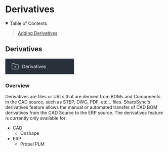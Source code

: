 # Derivatives

<details open>
<summary>Table of Contents</summary>
<blockquote>
  
[Adding Derivatives](#adding-derivatives)  
</blockquote>
</details>

## Derivatives
!["Derivatives"](images/Derivatives.png)

### Overview
Derivatives are files or URLs that are derived from BOMs and Components in the CAD source, such as STEP, DWG, PDF, etc... files.
SharpSync's derivatives feature allows the manual or automated transfer of CAD BOM derivatives from the CAD Source to the ERP source.
The derivatives feature is currently only available for:
* CAD
  * Onshape
* ERP
  * Propel PLM 
